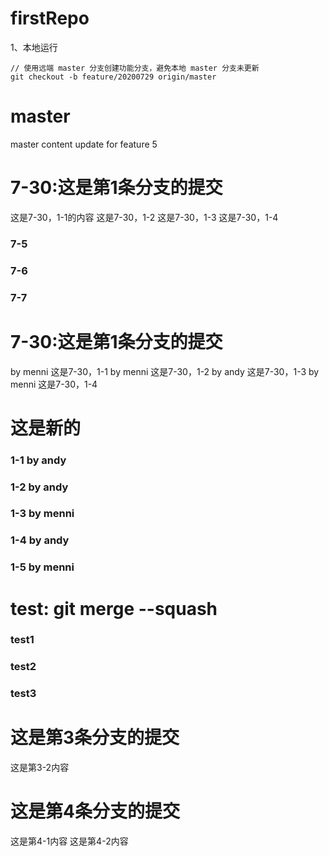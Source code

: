 # firstRepo

1、本地运行
```
// 使用远端 master 分支创建功能分支，避免本地 master 分支未更新
git checkout -b feature/20200729 origin/master
```

# master
master content update for feature 5


# 7-30:这是第1条分支的提交
这是7-30，1-1的内容
这是7-30，1-2
这是7-30，1-3
这是7-30，1-4
### 7-5
### 7-6
### 7-7

# 7-30:这是第1条分支的提交
by menni 这是7-30，1-1
by menni 这是7-30，1-2
by andy 这是7-30，1-3
by menni 这是7-30，1-4


# 这是新的
### 1-1 by andy
### 1-2 by andy
### 1-3 by menni
### 1-4 by andy
### 1-5 by menni

# test: git merge --squash
### test1
### test2
### test3

# 这是第3条分支的提交
这是第3-2内容


# 这是第4条分支的提交
这是第4-1内容
这是第4-2内容
